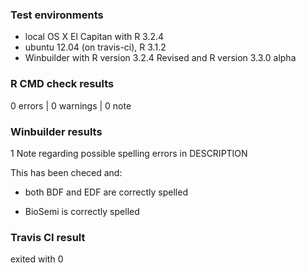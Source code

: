 ### Test environments
* local OS X El Capitan with R 3.2.4
* ubuntu 12.04 (on travis-ci), R 3.1.2
* Winbuilder with R version 3.2.4 Revised and R version 3.3.0 alpha

### R CMD check results

0 errors | 0 warnings | 0 note

### Winbuilder results

1 Note regarding possible spelling errors in DESCRIPTION

This has been checed and:

* both BDF and EDF are correctly spelled

* BioSemi is correctly spelled

### Travis CI result

exited with 0





